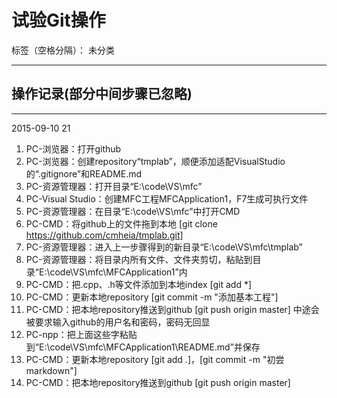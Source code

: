 # 试验Git操作

标签（空格分隔）： 未分类

---

## 操作记录(部分中间步骤已忽略)

----------
2015-09-10 21

 1. PC-浏览器：打开github
 2. PC-浏览器：创建repository“tmplab”，顺便添加适配VisualStudio的“.gitignore”和README.md
 3. PC-资源管理器：打开目录“E:\code\VS\mfc”
 4. PC-Visual Studio：创建MFC工程MFCApplication1，F7生成可执行文件
 5. PC-资源管理器：在目录“E:\code\VS\mfc”中打开CMD
 6. PC-CMD：将github上的文件拖到本地 [git clone https://github.com/cmheia/tmplab.git]
 7. PC-资源管理器：进入上一步骤得到的新目录“E:\code\VS\mfc\tmplab”
 8. PC-资源管理器：将目录内所有文件、文件夹剪切，粘贴到目录“E:\code\VS\mfc\MFCApplication1”内
 9. PC-CMD：把.cpp、.h等文件添加到本地index [git add *]
 11. PC-CMD：更新本地repository [git commit -m "添加基本工程"]
 12. PC-CMD：把本地repository推送到github [git push origin master] 中途会被要求输入github的用户名和密码，密码无回显
 13. PC-npp：把上面这些字粘贴到“E:\code\VS\mfc\MFCApplication1\README.md”并保存
 14. PC-CMD：更新本地repository [git add .]，[git commit -m "初尝markdown"]
 15. PC-CMD：把本地repository推送到github [git push origin master]

